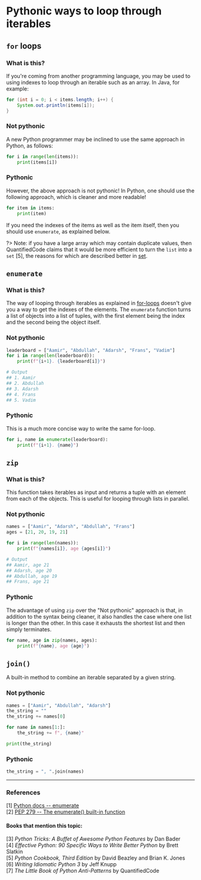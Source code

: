 # Pythonic ways to loop through iterables

## `for` loops

### What is this?
If you're coming from another programming language, you may be used to using indexes to loop through an iterable such as an array. In Java, for example:

```java
for (int i = 0; i < items.length; i++) {
    System.out.println(items[i]);
}
```

### Not pythonic
A new Python programmer may be inclined to use the same approach in Python, as follows:

```py
for i in range(len(items)):
    print(items[i])
```

### Pythonic
However, the above approach is not pythonic! In Python, one should use the following approach, which is cleaner and more readable!

```py
for item in items:
    print(item)
```

If you need the indexes of the items as well as the item itself, then you should use `enumerate`, as explained below.

?> Note: if you have a large array which may contain duplicate values, then QuantifiedCode claims that it would be more efficient to turn the `list` into a `set` [5], the reasons for which are described better in [set](/set.md).

## `enumerate`
### What is this?
The way of looping through iterables as explained in [for-loops](forloops.md) doesn't give you a way to get the indexes of the elements. The `enumerate` function turns a list of objects into a list of tuples, with the first element being the index and the second being the object itself.

### Not pythonic
```py
leaderboard = ["Aamir", "Abdullah", "Adarsh", "Frans", "Vadim"]
for i in range(len(leaderboard)):
    print(f"{i+1}. {leaderboard[i]}")

# Output
## 1. Aamir
## 2. Abdullah
## 3. Adarsh
## 4. Frans
## 5. Vadim
```

### Pythonic
This is a much more concise way to write the same for-loop.
```py
for i, name in enumerate(leaderboard):
    print(f"{i+1}. {name}")
```

## `zip`
### What is this?
This function takes iterables as input and returns a tuple with an element from each of the objects. This is useful for looping through lists in parallel.

### Not pythonic
```py
names = ["Aamir", "Adarsh", "Abdullah", "Frans"]
ages = [21, 20, 19, 21]

for i in range(len(names)):
    print(f"{names[i]}, age {ages[i]}")

# Output
## Aamir, age 21
## Adarsh, age 20
## Abdullah, age 19
## Frans, age 21

```

### Pythonic
The advantage of using `zip` over the "Not pythonic" approach is that, in addition to the syntax being cleaner, it also handles the case where one list is longer than the other. In this case it exhausts the shortest list and then simply terminates.


```py
for name, age in zip(names, ages):
    print(f"{name}, age {age}")
```

## `join()`
A built-in method to combine an iterable separated by a given string.

### Not pythonic

```py
names = ["Aamir", "Abdullah", "Adarsh"]
the_string = ""
the_string += names[0]

for name in names[1:]:
    the_string += f", {name}"

print(the_string)
```

### Pythonic
```py
the_string = ", ".join(names)
```

---

### References
[1] [Python docs -- enumerate](https://docs.python.org/3/library/functions.html#enumerate)  
[2] [PEP 279 -- The enumerate() built-in function](https://www.python.org/dev/peps/pep-0279/)  
#### Books that mention this topic:
[3] *Python Tricks: A Buffet of Awesome Python Features* by Dan Bader  
[4] *Effective Python: 90 Specific Ways to Write Better Python* by Brett Slatkin  
[5] *Python Cookbook, Third Edition* by David Beazley and Brian K. Jones  
[6] *Writing Idiomatic Python 3* by Jeff Knupp  
[7] *The Little Book of Python Anti-Patterns* by QuantifiedCode  